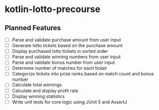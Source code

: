# kotlin-lotto-precourse

## Planned Features

- [ ] Parse and validate purchase amount from user input
- [ ] Generate lotto tickets based on the purchase amount
- [ ] Display purchased lotto tickets in sorted order
- [ ] Parse and validate winning numbers from user input
- [ ] Parse and validate bonus number from user input
- [ ] Determine number of matches for each ticket
- [ ] Categorize tickets into prize ranks based on match count and bonus number
- [ ] Calculate total winnings
- [ ] Calculate and display profit rate
- [ ] Display winning statistics
- [ ] Write unit tests for core logic using JUnit 5 and AssertJ
